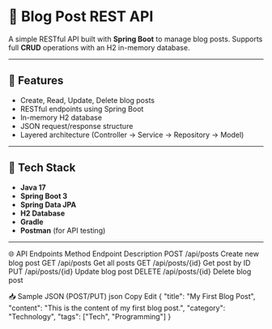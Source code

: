 # 📝 Blog Post REST API

A simple RESTful API built with **Spring Boot** to manage blog posts. Supports full **CRUD** operations with an H2 in-memory database.

---

## 🚀 Features

- Create, Read, Update, Delete blog posts
- RESTful endpoints using Spring Boot
- In-memory H2 database
- JSON request/response structure
- Layered architecture (Controller → Service → Repository → Model)

---

## 🔧 Tech Stack

- **Java 17**
- **Spring Boot 3**
- **Spring Data JPA**
- **H2 Database**
- **Gradle**
- **Postman** (for API testing)

---

🌐 API Endpoints
Method	Endpoint	Description
POST	/api/posts	Create new blog post
GET	/api/posts	Get all posts
GET	/api/posts/{id}	Get post by ID
PUT	/api/posts/{id}	Update blog post
DELETE	/api/posts/{id}	Delete blog post

📥 Sample JSON (POST/PUT)
json
Copy
Edit
{
  "title": "My First Blog Post",
  "content": "This is the content of my first blog post.",
  "category": "Technology",
  "tags": ["Tech", "Programming"]
}
